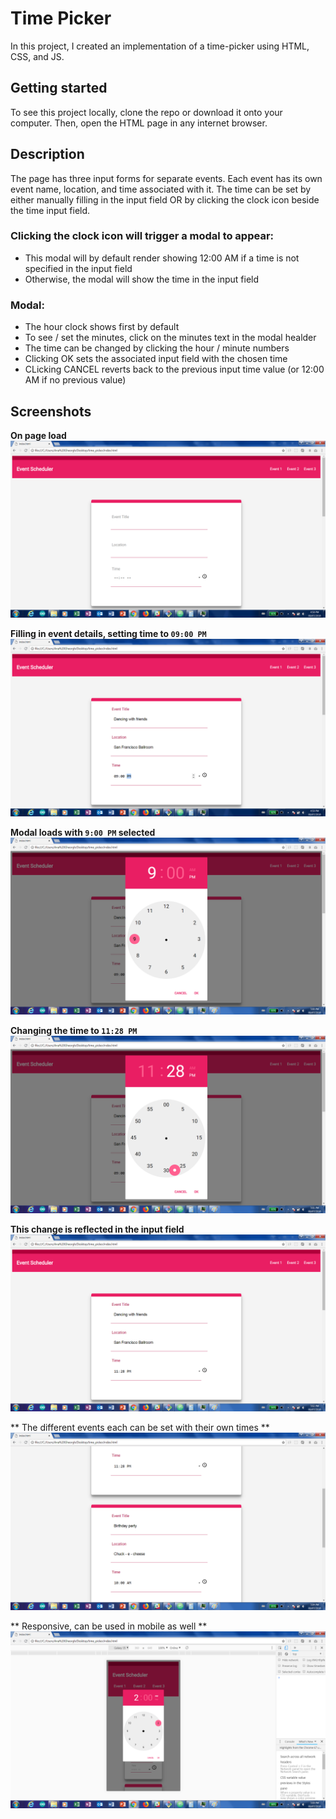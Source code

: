 # Time Picker

In this project, I created an implementation of a time-picker using HTML, CSS, and JS. 

## Getting started

To see this project locally, clone the repo or download it onto your computer. Then, open the HTML page in any internet browser.

## Description

The page has three input forms for separate events. Each event has its own event name, location, and time associated with it.
The time can be set by either manually filling in the input field OR by clicking the clock icon beside the time input field.

### Clicking the clock icon will trigger a modal to appear:
  - This modal will by default render showing 12:00 AM if a time is not specified in the input field
  - Otherwise, the modal will show the time in the input field

### Modal:
  - The hour clock shows first by default
  - To see / set the minutes, click on the minutes text in the modal healder
  - The time can be changed by clicking the hour / minute numbers
  - Clicking OK sets the associated input field with the chosen time
  - CLicking CANCEL reverts back to the previous input time value (or 12:00 AM if no previous value)

## Screenshots

**On page load** 
![alt text](./screenshots/baseline.png?raw=true "Baseline")

**Filling in event details, setting time to `09:00 PM `** 
![alt text](./screenshots/first_clock_input.png?raw=true "First input")

**Modal loads with `9:00 PM` selected** 
![alt text](./screenshots/modal_first_clock.png?raw=true "First modal")

**Changing the time to `11:28 PM`**
![alt text](./screenshots/modal_first_clock_changed.png?raw=true "Changing first modal")

**This change is reflected in the input field** 
![alt text](./screenshots/updated_first_clock.png?raw=true "Change in input field")

** The different events each can be set with their own times **
![alt text](./screenshots/second_clock_input.png?raw=true "Diff events, diff times")

** Responsive, can be used in mobile as well ** 
![alt text](./screenshots/mobile_view.png?raw=true "Mobile view")





